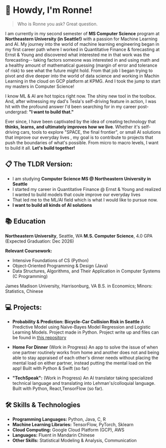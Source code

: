 # 👋 Howdy, I'm Ronne! 

> Who is Ronne you ask? Great question.

I am currently in my second semester of **MS Computer Science** program at **Northeastern University (in Seattle!)** with a passion for Machine Learning and AI. My journey into the world of machine learning engineering began in my first career path where I worked in Quantitative Finance & forecasting at Ernst & Young and discovered what interested me in that work was the forecasting-- taking factors someone was interested in and using math and a healthy amount of mathematical guessing (margin of error and tolerance of risk) to see what the future might hold. From that job I began trying to pivot and dive deeper into the world of data science and working in Machin Learning in the cloud on GCP platform at KPMG. And I took the jump to start my masters in Computer Science!

I know ML & AI are hot topics right now. The shiny new tool in the toolbox. And, after witnessing my dad's Tesla's self-driving feature in action, I was hit with the profound answer I'd been searching for in my career post-undergrad: **"I want to build that."**

Ever since, I have been captivated by the idea of creating technology that **thinks, learns, and ultimately improves how we live**. Whether it's self-driving cars, tools to explore "SPACE, the final frontier", or small AI solutions that improve our everyday lives , my goal is to contribute to projects that push the boundaries of what's possible. From micro to macro levels, I want to build it all. **Let's build together!** 

## 📋 The TLDR Version: 
- I am studying **Computer Science MS @ Northeastern University in Seattle**
- I started my career in Quantitative Finance @ Ernst & Young and realized I wanted to build models that coule improve our everyday lives
- That led me to the ML/AI field which is what I would like to pursue now.
- **I want to build all kinds of AI solutions**


## 📚 Education
**Northeastern University**, Seattle, WA
**M.S. Computer Science**, 4.0 GPA
(Expected Graduation: Dec 2026)

**Relevant Coursework:**
- Intensive Foundations of CS (Python)
- Object-Oriented Programming & Design (Java)
- Data Structures, Algorithms, and Their Application in Computer Systems (C Programming)
  
James Madison University, Harrisonburg, VA
B.S. in Economics; Minors: Statistics, Chinese

## 💻 Projects:
- **Probability & Prediction: Bicycle-Car Collision Risk in Seattle** A Predictive Model using Naive-Bayes Model Regression and Logistic Learning Models. Project made in Python. Project write up and files can be found in [this repository](https://github.com/JosephMinSong/5002_Project)

- **Home For Dinner** (Work in Progress) An app to solve the issue of when one partner routinely works from home and another does not and being able to stay appraised of each other's dinner needs without placing the mental load on either partner, instead putting the mental load on the app! Built with Python & Swift (so far)

- **"TechSpeak":** (Work in Progress) An AI translator taking specialized technical language and translating into Lehman's/colloquial language. Built with Python, React,TensorFlow (so far).


## 🛠️ Skills & Technologies
- **Programming Languages:** Python, Java, C, R
- **Machine Learning Libraries:** TensorFlow, PyTorch, Sklearn
- **Cloud Computing:** Google Cloud Platform (GCP), AWS
- **Languages:** Fluent in Mandarin Chinese
- **Other Skills:** Statistical Modeling & Analysis, Communication

